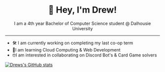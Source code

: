 <!-- ### Hi there 👋 -->
<h1 align="center">👋 Hey, I'm Drew! </h1>

<p align="center">I am a 4th year Bachelor of Computer Science student @ Dalhousie University</p>

<hr>

- 🛠 I am currently working on completing my last co-op term
- 🌱I am learning Cloud Computing & Web Development
- 🤓I am interested in collaborating on Discord Bot's & Card Game solvers

[![Drews's GitHub stats](https://github-readme-stats.vercel.app/api?username=acooperdh)](https://github.com/anuraghazra/github-readme-stats)
<!--
**acooperdh/acooperdh** is a ✨ _special_ ✨ repository because its `README.md` (this file) appears on your GitHub profile.

Here are some ideas to get you started:

- 🔭 I’m currently working on ...
- 🌱 I’m currently learning ...
- 👯 I’m looking to collaborate on ...
- 🤔 I’m looking for help with ...
- 💬 Ask me about ...
- 📫 How to reach me: ...
- 😄 Pronouns: ...
- ⚡ Fun fact: ...
-->
